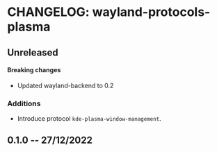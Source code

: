 # CHANGELOG: wayland-protocols-plasma

## Unreleased

#### Breaking changes

- Updated wayland-backend to 0.2

### Additions

- Introduce protocol `kde-plasma-window-management`.

## 0.1.0 -- 27/12/2022

